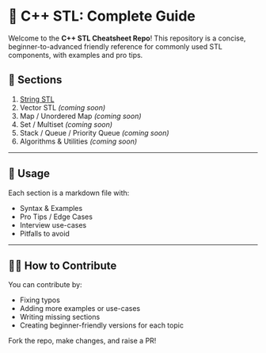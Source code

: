 # 📘 C++ STL: Complete Guide

Welcome to the **C++ STL Cheatsheet Repo**! This repository is a concise, beginner-to-advanced friendly reference for commonly used STL components, with examples and pro tips.

## 📁 Sections

1. [String STL](./Strings.md)
2. Vector STL *(coming soon)*
3. Map / Unordered Map *(coming soon)*
4. Set / Multiset *(coming soon)*
5. Stack / Queue / Priority Queue *(coming soon)*
6. Algorithms & Utilities *(coming soon)*

---

## 🔧 Usage

Each section is a markdown file with:

* Syntax & Examples
* Pro Tips / Edge Cases
* Interview use-cases
* Pitfalls to avoid

---

## 👨‍💻 How to Contribute

You can contribute by:

* Fixing typos
* Adding more examples or use-cases
* Writing missing sections
* Creating beginner-friendly versions for each topic

Fork the repo, make changes, and raise a PR!

